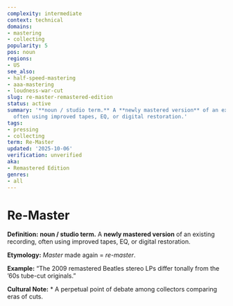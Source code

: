 ```yaml
---
complexity: intermediate
context: technical
domains:
- mastering
- collecting
popularity: 5
pos: noun
regions:
- US
see_also:
- half-speed-mastering
- aaa-mastering
- loudness-war-cut
slug: re-master-remastered-edition
status: active
summary: '**noun / studio term.** A **newly mastered version** of an existing recording,
  often using improved tapes, EQ, or digital restoration.'
tags:
- pressing
- collecting
term: Re-Master
updated: '2025-10-06'
verification: unverified
aka:
- Remastered Edition
genres:
- all
---
```


# Re-Master

**Definition:** **noun / studio term.** A **newly mastered version** of an existing recording, often using improved tapes, EQ, or digital restoration.

**Etymology:** *Master* made again = *re-master*.

**Example:** “The 2009 remastered Beatles stereo LPs differ tonally from the ’60s tube-cut originals.”

**Cultural Note:** * A perpetual point of debate among collectors comparing eras of cuts.

